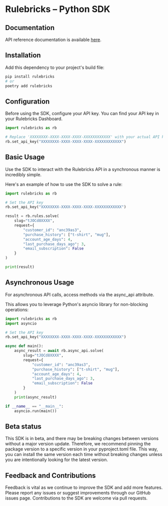 # Rulebricks – Python SDK

## Documentation

API reference documentation is available [here](https://rulebricks.com/docs).

## Installation

Add this dependency to your project's build file:

```bash
pip install rulebricks
# or
poetry add rulebricks
```

## Configuration

Before using the SDK, configure your API key. You can find your API key in your Rulebricks Dashboard.

```python
import rulebricks as rb

# Replace 'XXXXXXXX-XXXX-XXXX-XXXX-XXXXXXXXXXXX' with your actual API key
rb.set_api_key("XXXXXXXX-XXXX-XXXX-XXXX-XXXXXXXXXXXX")
```

## Basic Usage

Use the SDK to interact with the Rulebricks API in a synchronous manner is incredibly simple.

Here's an example of how to use the SDK to solve a rule:

```python
import rulebricks as rb

# Set the API key
rb.set_api_key("XXXXXXXX-XXXX-XXXX-XXXX-XXXXXXXXXXXX")

result = rb.rules.solve(
    slug="tJOCd8XXXX",
    request={
        "customer_id": "anc39as3",
        "purchase_history": ["t-shirt", "mug"],
        "account_age_days": 4,
        "last_purchase_days_ago": 3,
        "email_subscription": False
    }
)

print(result)
```

## Asynchronous Usage

For asynchronous API calls, access methods via the async_api attribute.

This allows you to leverage Python's asyncio library for non-blocking operations:

```python
import rulebricks as rb
import asyncio

# Set the API key
rb.set_api_key("XXXXXXXX-XXXX-XXXX-XXXX-XXXXXXXXXXXX")

async def main():
    async_result = await rb.async_api.solve(
        slug="tJOCd8XXXX",
        request={
            "customer_id": "anc39as3",
            "purchase_history": ["t-shirt", "mug"],
            "account_age_days": 4,
            "last_purchase_days_ago": 3,
            "email_subscription": False
        }
    )
    print(async_result)

if __name__ == "__main__":
    asyncio.run(main())
```

## Beta status

This SDK is in beta, and there may be breaking changes between versions without a major version update. Therefore, we recommend pinning the package version to a specific version in your pyproject.toml file. This way, you can install the same version each time without breaking changes unless you are intentionally looking for the latest version.

## Feedback and Contributions

Feedback is vital as we continue to improve the SDK and add more features. Please report any issues or suggest improvements through our GitHub issues page. Contributions to the SDK are welcome via pull requests.
